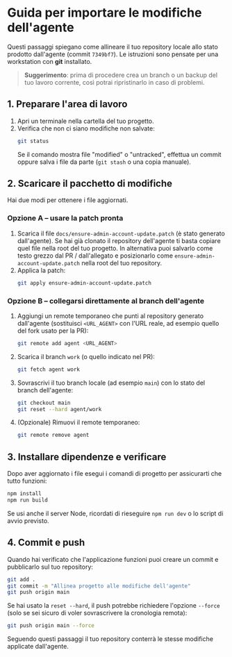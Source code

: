 # Guida per importare le modifiche dell'agente

Questi passaggi spiegano come allineare il tuo repository locale allo stato prodotto dall'agente (commit `7349bf7`). Le istruzioni sono pensate per una workstation con **git** installato.

> **Suggerimento**: prima di procedere crea un branch o un backup del tuo lavoro corrente, così potrai ripristinarlo in caso di problemi.

## 1. Preparare l'area di lavoro
1. Apri un terminale nella cartella del tuo progetto.
2. Verifica che non ci siano modifiche non salvate:
   ```bash
   git status
   ```
   Se il comando mostra file "modified" o "untracked", effettua un commit oppure salva i file da parte (`git stash` o una copia manuale).

## 2. Scaricare il pacchetto di modifiche
Hai due modi per ottenere i file aggiornati.

### Opzione A – usare la patch pronta
1. Scarica il file `docs/ensure-admin-account-update.patch` (è stato generato dall'agente). Se hai già clonato il repository dell'agente ti basta copiare quel file nella root del tuo progetto. In alternativa puoi salvarlo come testo grezzo dal PR / dall'allegato e posizionarlo come `ensure-admin-account-update.patch` nella root del tuo repository.
2. Applica la patch:
   ```bash
   git apply ensure-admin-account-update.patch
   ```

### Opzione B – collegarsi direttamente al branch dell'agente
1. Aggiungi un remote temporaneo che punti al repository generato dall'agente (sostituisci `<URL_AGENT>` con l'URL reale, ad esempio quello del fork usato per la PR):
   ```bash
   git remote add agent <URL_AGENT>
   ```
2. Scarica il branch `work` (o quello indicato nel PR):
   ```bash
   git fetch agent work
   ```
3. Sovrascrivi il tuo branch locale (ad esempio `main`) con lo stato del branch dell'agente:
   ```bash
   git checkout main
   git reset --hard agent/work
   ```
4. (Opzionale) Rimuovi il remote temporaneo:
   ```bash
   git remote remove agent
   ```

## 3. Installare dipendenze e verificare
Dopo aver aggiornato i file esegui i comandi di progetto per assicurarti che tutto funzioni:
```bash
npm install
npm run build
```

Se usi anche il server Node, ricordati di rieseguire `npm run dev` o lo script di avvio previsto.

## 4. Commit e push
Quando hai verificato che l'applicazione funzioni puoi creare un commit e pubblicarlo sul tuo repository:
```bash
git add .
git commit -m "Allinea progetto alle modifiche dell'agente"
git push origin main
```

Se hai usato la `reset --hard`, il push potrebbe richiedere l'opzione `--force` (solo se sei sicuro di voler sovrascrivere la cronologia remota):
```bash
git push origin main --force
```

Seguendo questi passaggi il tuo repository conterrà le stesse modifiche applicate dall'agente.
